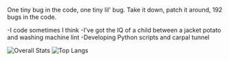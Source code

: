 One tiny bug in the code, one tiny lil' bug. Take it down, patch it around, 192 bugs in the code.

-I code sometimes I think
-I've got the IQ of a child between a jacket potato and washing machine lint
-Developing Python scripts and carpal tunnel

![Overall Stats](https://github-readme-stats.vercel.app/api?username=JebobaTea&count_private=true&show_icons=true&hide=contribs)
![Top Langs](https://github-readme-stats.vercel.app/api/top-langs/?username=laxmena&layout=compact)
